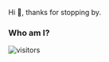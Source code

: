 Hi 👋, thanks for stopping by.

### Who am I?




![visitors](https://visitor-badge.glitch.me/badge?page_id=brihaspati&left_color=green&right_color=red)

